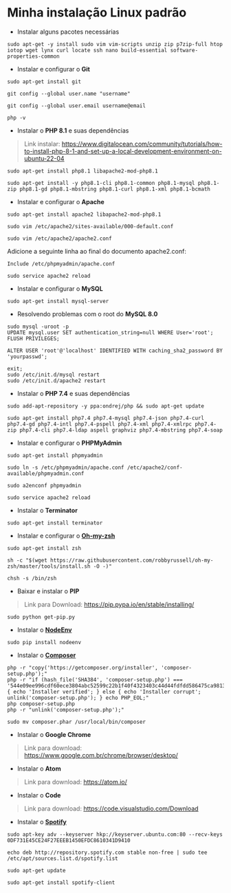 # Minha instalação Linux padrão


* Instalar alguns pacotes necessárias

```shell
sudo apt-get -y install sudo vim vim-scripts unzip zip p7zip-full htop iotop wget lynx curl locate ssh nano build-essential software-properties-common
```

* Instalar e configurar o **Git**

```shell
sudo apt-get install git

git config --global user.name "username"

git config --global user.email username@email
```

```shell
php -v
```
* Instalar o **PHP 8.1** e suas dependências

>Link instalar: https://www.digitalocean.com/community/tutorials/how-to-install-php-8-1-and-set-up-a-local-development-environment-on-ubuntu-22-04

```shell
sudo apt-get install php8.1 libapache2-mod-php8.1
```
```shell
sudo apt-get install -y php8.1-cli php8.1-common php8.1-mysql php8.1-zip php8.1-gd php8.1-mbstring php8.1-curl php8.1-xml php8.1-bcmath
```

* Instalar e configurar o **Apache**

```shell
sudo apt-get install apache2 libapache2-mod-php8.1

sudo vim /etc/apache2/sites-available/000-default.conf

```

```shell
sudo vim /etc/apache2/apache2.conf

```
Adicione a seguinte linha ao final do documento apache2.conf:

```shell
Include /etc/phpmyadmin/apache.conf
```
```shell
sudo service apache2 reload

```

* Instalar e configurar o **MySQL**

```shell
sudo apt-get install mysql-server
```
* Resolvendo problemas com o root do **MySQL 8.0**

```shell
sudo mysql -uroot -p
UPDATE mysql.user SET authentication_string=null WHERE User='root';
FLUSH PRIVILEGES;

ALTER USER 'root'@'localhost' IDENTIFIED WITH caching_sha2_password BY 'yourpasswd';

exit;
sudo /etc/init.d/mysql restart
sudo /etc/init.d/apache2 restart

```

* Instalar o **PHP 7.4** e suas dependências

```shell
sudo add-apt-repository -y ppa:ondrej/php && sudo apt-get update
```

```shell
sudo apt-get install php7.4 php7.4-mysql php7.4-json php7.4-curl php7.4-gd php7.4-intl php7.4-pspell php7.4-xml php7.4-xmlrpc php7.4-zip php7.4-cli php7.4-ldap aspell graphviz php7.4-mbstring php7.4-soap
```



* Instalar e configurar o **PHPMyAdmin**

```shell
sudo apt-get install phpmyadmin

sudo ln -s /etc/phpmyadmin/apache.conf /etc/apache2/conf-available/phpmyadmin.conf

sudo a2enconf phpmyadmin

sudo service apache2 reload
```

* Instalar o **Terminator**

```shell
sudo apt-get install terminator
```

* Instalar e configurar o [**Oh-my-zsh**](https://github.com/robbyrussell/oh-my-zsh)

```shell
sudo apt-get install zsh

sh -c "$(wget https://raw.githubusercontent.com/robbyrussell/oh-my-zsh/master/tools/install.sh -O -)"

chsh -s /bin/zsh
```

* Baixar e instalar o **PIP**

>Link para Download: https://pip.pypa.io/en/stable/installing/

```shell
sudo python get-pip.py
```

* Instalar o [**NodeEnv**](https://github.com/ekalinin/nodeenv)

```shell
sudo pip install nodeenv
```
* Instalar o [**Composer**](https://getcomposer.org)

```shell
php -r "copy('https://getcomposer.org/installer', 'composer-setup.php');"
php -r "if (hash_file('SHA384', 'composer-setup.php') === '544e09ee996cdf60ece3804abc52599c22b1f40f4323403c44d44fdfdd586475ca9813a858088ffbc1f233e9b180f061') { echo 'Installer verified'; } else { echo 'Installer corrupt'; unlink('composer-setup.php'); } echo PHP_EOL;"
php composer-setup.php
php -r "unlink('composer-setup.php');"
```
```shell
sudo mv composer.phar /usr/local/bin/composer
```

* Instalar o **Google Chrome**

>Link para download: https://www.google.com.br/chrome/browser/desktop/

* Instalar o **Atom**

>Link para download: https://atom.io/

* Instalar o **Code**

>Link para download: https://code.visualstudio.com/Download

* Instalar o [**Spotify**](https://www.spotify.com/br/download/linux/)

```shell
sudo apt-key adv --keyserver hkp://keyserver.ubuntu.com:80 --recv-keys 0DF731E45CE24F27EEEB1450EFDC8610341D9410

echo deb http://repository.spotify.com stable non-free | sudo tee /etc/apt/sources.list.d/spotify.list

sudo apt-get update

sudo apt-get install spotify-client
```
